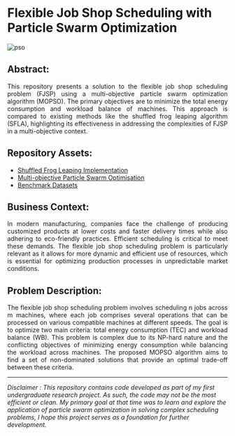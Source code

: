 # Flexible Job Shop Scheduling with Particle Swarm Optimization

![pso](https://github.com/Himalaw/flexible_jobshop/assets/174485780/997b8b26-ff16-4541-a399-dc15a8be768e)

## Abstract:

<p align="justify"> This repository presents a solution to the flexible job shop scheduling problem (FJSP) using a multi-objective particle swarm optimization algorithm (MOPSO). The primary objectives are to minimize the total energy consumption and workload balance of machines. This approach is compared to existing methods like the shuffled frog leaping algorithm (SFLA), highlighting its effectiveness in addressing the complexities of FJSP in a multi-objective context.</p>

## Repository Assets:

- [Shuffled Frog Leaping Implementation](CODE/sfla.py)
- [Multi-objective Particle Swarm Optimisation](CODE/pso.py)
- [Benchmark Datasets](DATA)

## Business Context:

<p align="justify"> In modern manufacturing, companies face the challenge of producing customized products at lower costs and faster delivery times while also adhering to eco-friendly practices. Efficient scheduling is critical to meet these demands. The flexible job shop scheduling problem is particularly relevant as it allows for more dynamic and efficient use of resources, which is essential for optimizing production processes in unpredictable market conditions.</p>

## Problem Description:

<p align="justify"> The flexible job shop scheduling problem involves scheduling n jobs across m machines, where each job comprises several operations that can be processed on various compatible machines at different speeds. The goal is to optimize two main criteria: total energy consumption (TEC) and workload balance (WB). This problem is complex due to its NP-hard nature and the conflicting objectives of minimizing energy consumption while balancing the workload across machines. The proposed MOPSO algorithm aims to find a set of non-dominated solutions that provide an optimal trade-off between these criteria.</p>

***

*Disclaimer : This repository contains code developed as part of my first undergraduate research project. As such, the code may not be the most efficient or clean. My primary goal at that time was to learn and explore the application of particle swarm optimization in solving complex scheduling problems, I hope this project serves as a foundation for further development.*
